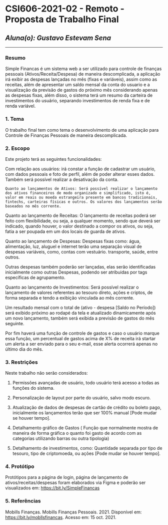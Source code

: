 # **CSI606-2021-02 - Remoto - Proposta de Trabalho Final**

## *Aluna(o): Gustavo Estevam Sena*

--------------

<!-- Descrever um resumo sobre o trabalho. -->

### Resumo

  Simple Financas é um sistema web a ser utilizado para controle de finanças pessoais (Ativos/Receita/Despesa) de maneira descomplicada, a aplicação irá exibir as despesas lançadas no mês (fixas e variáveis), assim como as receitas, além de apresentar um saldo mensal da conta do usuario e a visualização da previsão de gastos do próximo mês considerando apenas as despesas fixas, além disso, o sistema terá um resumo da carteira de investimentos do usuário, separando investimentos de renda fixa e de renda variável.

<!-- Apresentar o tema. -->
### 1. Tema

  O trabalho final tem como tema o desenvolvimento de uma aplicação para Controle de Finanças Pessoais de maneira descomplicada.

<!-- Descrever e limitar o escopo da aplicação. -->
### 2. Escopo

  Este projeto terá as seguintes funcionalidades:
  
  Com relação aos usuários: irá constar a função de cadastrar um usuário, com dados pessoais e foto de perfil, além de poder alterar esses dados. Também será possível realizar a desativação da conta.
  
	Quanto ao lançamentos de Ativos: Será possível realizar o lançamento dos ativos financeiros de modo organizado e simplificado, isto é, valor em reais ou moeda estrangeira presente em bancos tradicionais, fintechs, carteiras físicas e outros. Os valores dos lançamentos serão baseados no mês corrente.

  Quanto ao lançamento de Receitas: O lançamento de receitas poderá ser feito com flexibilidade, ou seja, a qualquer momento, sendo que deverá ser indicado, quando houver, o valor destinado a compor os ativos, ou seja, fatia a ser poupada em um dos locais de guarda de ativos.
  
  Quanto ao lançamento de Despesas: Despesas fixas como: água, alimentação, luz, aluguel e internet terão uma separação visual de despesas variáveis, como, contas com vestuário. transporte, saúde, entre outros.
  
  Outras despesas também poderão ser lançadas, elas serão identificadas inicialmente como outras Despesas, podendo ser atribuidas por tags específicas de agrupamento.

  Quanto ao lançamento de Investimentos: Será possível realizar o lançamento de valores referentes ao tesouro direto, ações e criptos, de forma separada e tendo a exibição vinculada ao mês corrente.

  Um resultado mensal com o total de (ativo - despesa [Saldo no Período])  será exibido próximo ao rodapé da tela e atualizado dinamicamente após um novo lançamento, também será exibida a previsão de gastos do mês seguinte.

  Por fim haverá uma função de controle de gastos e caso o usuário marque essa função, um percentual de gastos acima de X% de receita irá startar um alerta a ser enviado para o seu e-mail, esse alerta ocorrerá apenas no último dia do mês.

<!-- Apresentar restrições de funcionalidades e de escopo. -->
### 3. Restrições

  Neste trabalho não serão considerados:
  
  1.  Permissões avançadas de usuário, todo usuário terá acesso a todas as funções do sistema.
  
  2.  Personalização de layout por parte do usuário, salvo modo escuro.  
 
  2.	Atualização de dados de despesas de cartão de crédito ou boleto pago, inicialmente os lançamentos terão que ser 100% manual [Pode mudar se houver tempo].

  3.	Detalhamento gráfico de Gastos ( Função que normalmente mostra de maneira de forma gráfica o quanto foi gasto de acordo com as categorias utilizando barras ou outra tipologia)

  4.	Detalhamento de investimentos, como: Quantidade separada por tipo de tesouro, tipo de criptomoeda,  ou ações [Pode mudar se houver tempo].

<!-- Construir alguns protótipos para a aplicação, disponibilizá-los no Github e descrever o que foi considerado. //-->
### 4. Protótipo

  Protótipos para a página de login, página de lançamento de ativos/receitas/despesas foram elaborados via Figma e poderão ser visualizados em: https://bit.ly/SimpleFinancas

### 5. Referências

  Mobills Finanças. Mobills Finanças Pessoais. 2021. Disponível em: <https://bit.ly/mobllsfinancas>. Acesso em: 15 oct. 2021.
